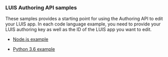### LUIS Authoring API samples
These samples provides a starting point for using the Authoring API to edit your LUIS app. In each code language example, you need to provide your LUIS authoring key as well as the ID of the LUIS app you want to edit.


* [Node.js example](./node/add-single-utterance.js)

* [Python 3.6 example](./python/add-single-utterance.js)
